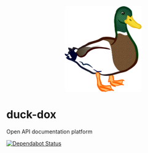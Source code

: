 <div align="center"><img width="200" src="./logo.png" /></div>

# duck-dox
Open API documentation platform

[![Dependabot Status](https://api.dependabot.com/badges/status?host=github&repo=3beca/duck-dox)](https://dependabot.com)
